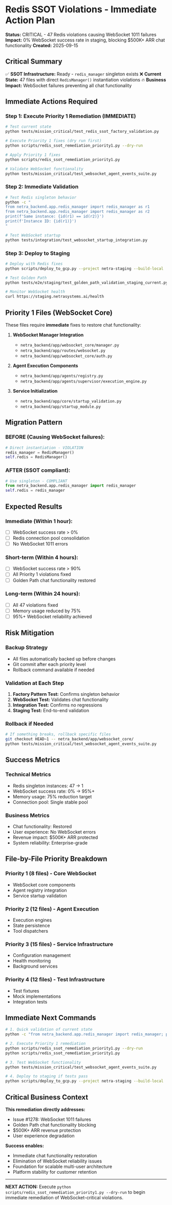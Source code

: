 # Redis SSOT Violations - Immediate Action Plan

**Status:** CRITICAL - 47 Redis violations causing WebSocket 1011 failures
**Impact:** 0% WebSocket success rate in staging, blocking $500K+ ARR chat functionality
**Created:** 2025-09-15

## Critical Summary

✅ **SSOT Infrastructure:** Ready - `redis_manager` singleton exists
❌ **Current State:** 47 files with direct `RedisManager()` instantiation violations
🔥 **Business Impact:** WebSocket failures preventing all chat functionality

## Immediate Actions Required

### Step 1: Execute Priority 1 Remediation (IMMEDIATE)

```bash
# Test current state
python tests/mission_critical/test_redis_ssot_factory_validation.py

# Execute Priority 1 fixes (dry run first)
python scripts/redis_ssot_remediation_priority1.py --dry-run

# Apply Priority 1 fixes
python scripts/redis_ssot_remediation_priority1.py

# Validate WebSocket functionality
python tests/mission_critical/test_websocket_agent_events_suite.py
```

### Step 2: Immediate Validation

```bash
# Test Redis singleton behavior
python -c "
from netra_backend.app.redis_manager import redis_manager as r1
from netra_backend.app.redis_manager import redis_manager as r2
print(f'Same instance: {id(r1) == id(r2)}')
print(f'Instance ID: {id(r1)}')
"

# Test WebSocket startup
python tests/integration/test_websocket_startup_integration.py
```

### Step 3: Deploy to Staging

```bash
# Deploy with Redis fixes
python scripts/deploy_to_gcp.py --project netra-staging --build-local

# Test Golden Path
python tests/e2e/staging/test_golden_path_validation_staging_current.py

# Monitor WebSocket health
curl https://staging.netrasystems.ai/health
```

## Priority 1 Files (WebSocket Core)

These files require **immediate** fixes to restore chat functionality:

1. **WebSocket Manager Integration**
   - `netra_backend/app/websocket_core/manager.py`
   - `netra_backend/app/routes/websocket.py`
   - `netra_backend/app/websocket_core/auth.py`

2. **Agent Execution Components**
   - `netra_backend/app/agents/registry.py`
   - `netra_backend/app/agents/supervisor/execution_engine.py`

3. **Service Initialization**
   - `netra_backend/app/core/startup_validation.py`
   - `netra_backend/app/startup_module.py`

## Migration Pattern

### BEFORE (Causing WebSocket failures):
```python
# Direct instantiation - VIOLATION
redis_manager = RedisManager()
self.redis = RedisManager()
```

### AFTER (SSOT compliant):
```python
# Use singleton - COMPLIANT
from netra_backend.app.redis_manager import redis_manager
self.redis = redis_manager
```

## Expected Results

### Immediate (Within 1 hour):
- [ ] WebSocket success rate > 0%
- [ ] Redis connection pool consolidation
- [ ] No WebSocket 1011 errors

### Short-term (Within 4 hours):
- [ ] WebSocket success rate > 90%
- [ ] All Priority 1 violations fixed
- [ ] Golden Path chat functionality restored

### Long-term (Within 24 hours):
- [ ] All 47 violations fixed
- [ ] Memory usage reduced by 75%
- [ ] 95%+ WebSocket reliability achieved

## Risk Mitigation

### Backup Strategy
- All files automatically backed up before changes
- Git commit after each priority level
- Rollback command available if needed

### Validation at Each Step
1. **Factory Pattern Test:** Confirms singleton behavior
2. **WebSocket Test:** Validates chat functionality
3. **Integration Test:** Confirms no regressions
4. **Staging Test:** End-to-end validation

### Rollback if Needed
```bash
# If something breaks, rollback specific files
git checkout HEAD~1 -- netra_backend/app/websocket_core/
python tests/mission_critical/test_websocket_agent_events_suite.py
```

## Success Metrics

### Technical Metrics
- Redis singleton instances: 47 → 1
- WebSocket success rate: 0% → 95%+
- Memory usage: 75% reduction target
- Connection pool: Single stable pool

### Business Metrics
- Chat functionality: Restored
- User experience: No WebSocket errors
- Revenue impact: $500K+ ARR protected
- System reliability: Enterprise-grade

## File-by-File Priority Breakdown

### Priority 1 (8 files) - Core WebSocket
- WebSocket core components
- Agent registry integration
- Service startup validation

### Priority 2 (12 files) - Agent Execution
- Execution engines
- State persistence
- Tool dispatchers

### Priority 3 (15 files) - Service Infrastructure
- Configuration management
- Health monitoring
- Background services

### Priority 4 (12 files) - Test Infrastructure
- Test fixtures
- Mock implementations
- Integration tests

## Immediate Next Commands

```bash
# 1. Quick validation of current state
python -c "from netra_backend.app.redis_manager import redis_manager; print(f'SSOT ready: {hasattr(redis_manager, \"get_client\")}')"

# 2. Execute Priority 1 remediation
python scripts/redis_ssot_remediation_priority1.py --dry-run
python scripts/redis_ssot_remediation_priority1.py

# 3. Test WebSocket functionality
python tests/mission_critical/test_websocket_agent_events_suite.py

# 4. Deploy to staging if tests pass
python scripts/deploy_to_gcp.py --project netra-staging --build-local
```

## Critical Business Context

**This remediation directly addresses:**
- Issue #1278: WebSocket 1011 failures
- Golden Path chat functionality blocking
- $500K+ ARR revenue protection
- User experience degradation

**Success enables:**
- Immediate chat functionality restoration
- Elimination of WebSocket reliability issues
- Foundation for scalable multi-user architecture
- Platform stability for customer retention

---

**NEXT ACTION:** Execute `python scripts/redis_ssot_remediation_priority1.py --dry-run` to begin immediate remediation of WebSocket-critical violations.
